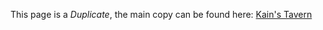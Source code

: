 This page is a *Duplicate*, the main copy can be found here: [Kain's Tavern](/frb/docs/index.php?title=Kain%27s_Tavern.md "Kain's Tavern")

